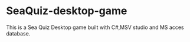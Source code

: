 # SeaQuiz-desktop-game
This is a Sea Quiz Desktop game built with C#,MSV studio and MS acces database.
